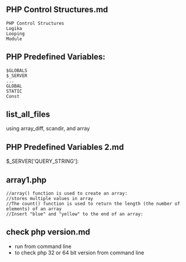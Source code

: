 ## PHP Control Structures.md
```
PHP Control Structures
Logika
Looping
Module
```

## PHP Predefined Variables:
````
$GLOBALS
$_SERVER
...
GLOBAL
STATIC
Const
````

## list_all_files
using array_diff, scandir, and array

## PHP Predefined Variables 2.md
$_SERVER['QUERY_STRING']:

## array1.php
```
//array() function is used to create an array:
//stores multiple values in array
//The count() function is used to return the length (the number of elements) of an array
//Insert "blue" and "yellow" to the end of an array:
```

## check php version.md
* run from command line
* to check php 32 or 64 bit version from command line
